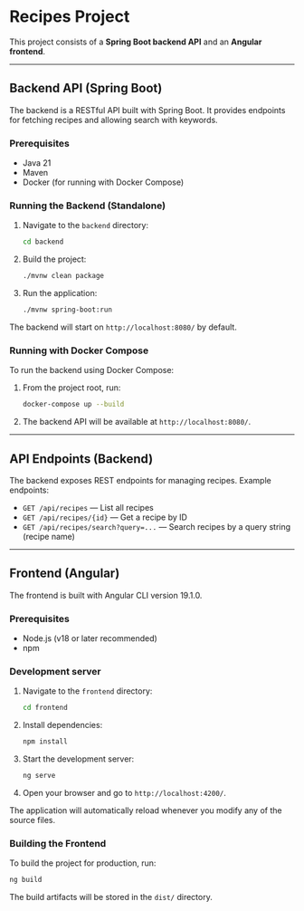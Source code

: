 # Recipes Project

This project consists of a **Spring Boot backend API** and an **Angular frontend**.

---

## Backend API (Spring Boot)

The backend is a RESTful API built with Spring Boot. It provides endpoints for fetching recipes and allowing search with keywords.

### Prerequisites
- Java 21
- Maven
- Docker (for running with Docker Compose)

### Running the Backend (Standalone)

1. Navigate to the `backend` directory:
   ```bash
   cd backend
   ```
2. Build the project:
   ```bash
   ./mvnw clean package
   ```
3. Run the application:
   ```bash
   ./mvnw spring-boot:run
   ```

The backend will start on `http://localhost:8080/` by default.

### Running with Docker Compose

To run the backend using Docker Compose:

1. From the project root, run:
   ```bash
   docker-compose up --build
   ```
2. The backend API will be available at `http://localhost:8080/`.

---

## API Endpoints (Backend)

The backend exposes REST endpoints for managing recipes. Example endpoints:

- `GET /api/recipes` — List all recipes
- `GET /api/recipes/{id}` — Get a recipe by ID
- `GET /api/recipes/search?query=...` — Search recipes by a query string (recipe name)

---

## Frontend (Angular)

The frontend is built with Angular CLI version 19.1.0.

### Prerequisites
- Node.js (v18 or later recommended)
- npm

### Development server

1. Navigate to the `frontend` directory:
   ```bash
   cd frontend
   ```
2. Install dependencies:
   ```bash
   npm install
   ```
3. Start the development server:
   ```bash
   ng serve
   ```
4. Open your browser and go to `http://localhost:4200/`.

The application will automatically reload whenever you modify any of the source files.

### Building the Frontend

To build the project for production, run:
```bash
ng build
```
The build artifacts will be stored in the `dist/` directory.
